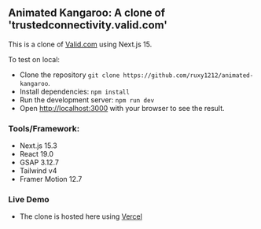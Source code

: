 ## Animated Kangaroo: A clone of 'trustedconnectivity.valid.com'

This is a clone of [Valid.com](https://trustedconnectivity.valid.com) using Next.js 15. 

To test on local:
- Clone the repository `git clone https://github.com/ruxy1212/animated-kangaroo`.
- Install dependencies: `npm install`
- Run the development server: `npm run dev`
- Open [http://localhost:3000](http://localhost:3000) with your browser to see the result.

### Tools/Framework:
- Next.js 15.3
- React 19.0
- GSAP 3.12.7
- Tailwind v4
- Framer Motion 12.7

### Live Demo
- The clone is hosted here using [Vercel](https://animated-kangaroo.vercel.app/)